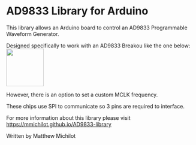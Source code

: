 # AD9833 Library for Arduino

This library allows an Arduino board to control an AD9833 Programmable Waveform Generator.

Designed specifically to work with an AD9833 Breakou like the one below:
<img src="https://abra-electronics.com/images/detailed/143/MOD-AD9833-_3_.jpg" width="100" height="100">

However, there is an option to set a custom MCLK frequency.

These chips use SPI to communicate so 3 pins are required to interface.

For more information about this library please visit
https://mmichilot.github.io/AD9833-library

Written by Matthew Michilot
